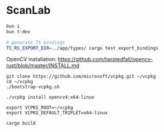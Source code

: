 # ScanLab

```bash
bun i
bun t:dev

# generate TS bindings
TS_RS_EXPORT_DIR=../app/types/ cargo test export_bindings
```

OpenCV installation: https://github.com/twistedfall/opencv-rust/blob/master/INSTALL.md

```
git clone https://github.com/microsoft/vcpkg.git ~/vcpkg
cd ~/vcpkg
./bootstrap-vcpkg.sh 

./vcpkg install opencv4:x64-linux

export VCPKG_ROOT=~/vcpkg
export VCPKG_DEFAULT_TRIPLET=x64-linux

cargo build
```
